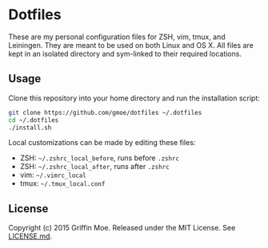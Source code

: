 # Dotfiles

These are my personal configuration files for ZSH, vim, tmux, and Leiningen.
They are meant to be used on both Linux and OS X. All files are kept in an
isolated directory and sym-linked to their required locations.

## Usage

Clone this repository into your home directory and run the installation script:

```sh
git clone https://github.com/gmoe/dotfiles ~/.dotfiles
cd ~/.dotfiles
./install.sh
```

Local customizations can be made by editing these files:
  
* ZSH: `~/.zshrc_local_before`, runs before `.zshrc`
* ZSH: `~/.zshrc_local_after`, runs after `.zshrc`
* vim: `~/.vimrc_local`
* tmux: `~/.tmux_local.conf`

## License

Copyright (c) 2015 Griffin Moe. Released under the MIT License. See [LICENSE.md][license].

[license]: LICENSE.md

